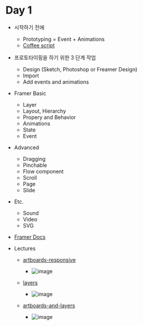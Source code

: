 Day 1
===

* 시작하기 전에
    - Prototyping = Event + Animations
    - [Coffee script](https://framer.com/getstarted/guides/programming)

* 프로토타이핑을 하기 위한 3 단계 작업
    - Design (Sketch, Photoshop or Freamer Design)
    - Import
    - Add events and animations

* Framer Basic
    - Layer
    - Layout, Hierarchy
    - Propery and Behavior
    - Animations
    - State
    - Event

*  Advanced
    - Dragging
    - Pinchable
    - Flow component
    - Scroll
    - Page
    - Slide

*  Etc.
    - Sound
    - Video
    - SVG

* [Framer Docs](https://framer.com/docs/)

* Lectures
    - [artboards-responsive](https://framer.cloud/hSKEm)
        - ![image](https://framer.cloud/hSKEm/framer/social-800x600.png?version=1)

    - [layers](https://framer.cloud/EsWQs/)
        - ![image](https://framer.cloud/EsWQs/framer/social-800x600.png?version=1)

    - [artboards-and-layers](https://framer.cloud/gJlGA/)
        - ![image](https://framer.cloud/gJlGA/framer/social-800x600.png?version=1)
